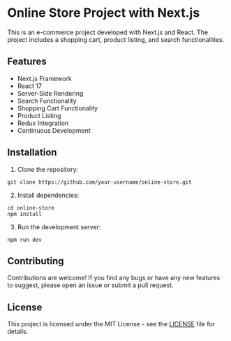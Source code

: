 # Online Store Project with Next.js

This is an e-commerce project developed with Next.js and React. The project includes a shopping cart, product listing, and search functionalities.

## Features

- Next.js Framework
- React 17
- Server-Side Rendering
- Search Functionality
- Shopping Cart Functionality
- Product Listing
- Redux Integration
- Continuous Development

## Installation

1. Clone the repository:
```
git clone https://github.com/your-username/online-store.git
```
2. Install dependencies:
```
cd online-store
npm install
```
3. Run the development server:
```
npm run dev
```

## Contributing

Contributions are welcome! If you find any bugs or have any new features to suggest, please open an issue or submit a pull request.

## License

This project is licensed under the MIT License - see the [LICENSE](LICENSE) file for details.
